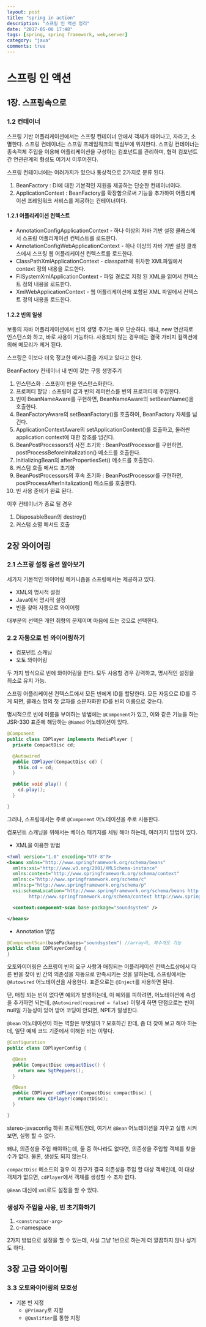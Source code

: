 ```yaml
---
layout: post
title: "spring in action"
description: "스프링 인 액션 정리"
date: "2017-05-08 17:48"
tags: [spring, spring framework, web,server]
category: "java"
comments: true
---
```


# 스프링 인 액션

## 1장. 스프링속으로

### 1.2 컨테이너

스프링 기반 어플리케이션에서는 스프링 컨테이너 안에서 객체가 태어나고, 자라고, 소멸한다.
스프링 컨테이너는 스프링 프레임워크의 핵심부에 위치한다. 스프링 컨테이너는 종속객체 주입을 이용해 어플리케이션을 구성하는 컴포넌트를 관리하며, 협력 컴포넌트 간 연관관계의 형성도 여기서 이루어진다.

스프링 컨테이너에는 여러가지가 있으나 통상적으로 2가지로 분류 된다.

1. BeanFactory : DI에 대한 기본적인 지원을 제공하는 단순한 컨테이너이다.
2. ApplicationContext : BeanFactory를 확장함으로써 기능을 추가하여 어플리케이션 프레임워크 서비스를 제공하는 컨테이너이다.

#### 1.2.1 어플리케이션 컨텍스트

* AnnotationConfigApplicationContext - 하나 이상의 자바 기반 설정 클래스에서 스프링 어플리케이션 컨텍스트를 로드한다.
* AnnotationConfigWebApplicationContext - 하나 이상의 자바 기반 설정 클래스에서 스프링 웹 어플리케이션 컨텍스트를 로드한다.
* ClassPathXmlApplicationContext - classpath에 위차한 XML파일에서 context 정의 내용을 로드한다.
* FilSystemXmlApplicationContext - 파일 경로로 지정 된 XML을 읽어서 컨텍스트 정의 내용을 로드한다.
* XmlWebApplicationContext - 웹 어플리케이션에 포함된 XML 파일에서 컨텍스트 정의 내용을 로드한다.

#### 1.2.2 빈의 일생

보통의 자바 어플리케이션에서 빈의 생명 주기는 매우 단순하다. 왜냐, new 연산자로 인스턴스화 하고, 바로 사용이 가능하다.
사용되지 않는 경우에는 결국 가비지 컬렉션에 의해 메모리가 제거 된다.

스프링은 이보다 더욱 정교한 메커니즘을 가지고 있다고 한다.

BeanFactory 컨테이너 내 빈이 갖는 구동 생명주기

1. 인스턴스화 : 스프링이 빈을 인스턴스화한다.
2. 프로퍼티 할당 : 스프링이 값과 빈의 레퍼런스를 빈의 프로퍼티에 주입한다.
3. 빈이 BeanNameAware를 구현하면, BeanNameAware의 setBeanName()을 호출한다.
4. BeanFactoryAware의 setBeanFactory()를 호출하여, BeanFactory 자체를 넘긴다.
5. ApplicationContextAware의 setApplicationContext()를 호출하고, 둘러싼 application context에 대한 참조를 넘긴다.
6. BeanPostProcessors의 사전 초기화 : BeanPostProcessor를 구현하면, postProcessBeforeInitalization() 메소드를 호출한다.
7. InitializingBean의 afterPropertiesSet() 메소드를 호출한다.
8. 커스텀 호출 메서드 초기화
9. BeanPostProcessors의 후속 초기화 : BeanPostProcessor를 구현하면, postProcessAfterInitalization() 메소드를 호출한다.
10. 빈 사용 준비가 완료 된다.

이후 컨테이너가 종료 될 경우

1. DisposableBean의 destroy()
2. 커스텀 소멸 메서드 호출

## 2장 와이어링

### 2.1 스프링 설정 옵션 알아보기

세가지 기본적인 와이어링 메커니즘을 스프링에서는 제공하고 있다.

* XML의 명시적 설정
* Java에서 명시적 설정
* 빈을 찾아 자동으로 와이어링

대부분의 선택은 개인 취향의 문제이며 마음에 드는 것으로 선택한다.

### 2.2 자동으로 빈 와이어링하기

* 컴포넌트 스캐닝
* 오토 와이어링

두 가지 방식으로 빈에 와이어링을 한다. 모두 사용할 경우 강력하고, 명시적인 설정을 최소로 유지 가능.

스프링 어플리케이션 컨텍스트에서 모든 빈에게 ID를 할당한다. 모든 자동으로 ID를 주게 되면, 클래스 명의 첫 글자를 소문자화한 ID를 빈의 이름으로 갖는다.

명시적으로 빈에 이름을 부여하는 방법에는 `@Component`가 있고, 이와 같은 기능을 하는 JSR-330 표준에 해당하는 `@Named` 어노테이션이 있다.

```Java
@Component
public class CDPlayer implements MediaPlayer {
  private CompactDisc cd;

  @Autowired
  public CDPlayer(CompactDisc cd) {
    this.cd = cd;
  }

  public void play() {
    cd.play();
  }

}
```

그러나, 스프링에서는 주로 `@Component` 어노테이션을 주로 사용한다.

컴포넌트 스캐닝을 위해서는 베이스 패키지를 세팅 해야 하는데, 여러가지 방법이 있다.

* XML을 이용한 방법

```xml
<?xml version="1.0" encoding="UTF-8"?>
<beans xmlns="http://www.springframework.org/schema/beans"
  xmlns:xsi="http://www.w3.org/2001/XMLSchema-instance"
  xmlns:context="http://www.springframework.org/schema/context"
  xmlns:c="http://www.springframework.org/schema/c"
  xmlns:p="http://www.springframework.org/schema/p"
  xsi:schemaLocation="http://www.springframework.org/schema/beans http://www.springframework.org/schema/beans/spring-beans.xsd
		http://www.springframework.org/schema/context http://www.springframework.org/schema/context/spring-context.xsd">

  <context:component-scan base-package="soundsystem" />

</beans>
```

* Annotation 방법
```java
@ComponentScan(basePackages="soundsystem") //array라, 복수개도 가능
public class CDPlayerConfig {
}
```

오토와이어링은 스프링이 빈의 요구 사항과 매칭되는 어플리케이션 컨텍스트상에서 다른 빈을 찾아 빈 간의 의존성을 자동으로 만족시키는 것을 말하는데, 스프링에서는 `@Autowired` 어노테이션을 사용한다. 표준으로는 `@Inject`를 사용하면 된다.

단, 매칭 되는 빈이 없다면 예외가 발생하는데, 이 예외를 피하려면, 어노테이션에 속성을 추가하면 되는데, `@Autowired(required = false)` 이렇게 하면 단점으로는 빈이 null일 가능성이 있어 방어 코딩이 안되면, NPE가 발생한다.

`@bean` 어노테이션이 하는 역할은 무엇일까 ? 모호하긴 한데, 좀 더 찾아 보고 해야 하는데, 일단 예제 코드 기준에서 이해한 바는 이렇다.

```java
@Configuration
public class CDPlayerConfig {

  @Bean
  public CompactDisc compactDisc() {
    return new SgtPeppers();
  }

  @Bean
  public CDPlayer cdPlayer(CompactDisc compactDisc) {
    return new CDPlayer(compactDisc);
  }

}
```
stereo-javaconfig 하위 프로젝트인데, 여기서 `@Bean` 어노테이션을 지우고 실행 시켜보면, 실행 할 수 없다.

왜냐, 의존성을 주입 해야하는데, 둘 중 하나라도 없다면, 의존성을 주입할 객체를 찾을 수가 없다. 물론, 생성도 되지 않는다.

`compactDisc` 메소드의 경우 이 친구가 결국 의존성을 주입 할 대상 객체인데, 이 대상 객체가 없으면, `cdPlayer`에서 객체를 생성할 수 조차 없다.

`@Bean` 대신에 `xml`로도 설정을 할 수 있다.

### 생성자 주입을 사용, 빈 초기화하기

1. `<constructor-arg>`
2.  c-namespace

2가지 방법으로 설정을 할 수 있는데, 사실 그냥 1번으로 하는게 더 깔끔하지 않나 싶기도 하다.


## 3장 고급 와이어링

### 3.3 오토와이어링의 모호성

* 기본 빈 지정
    * `@Primary`로 지정
    * `@Qualifier`를 통한 지정
